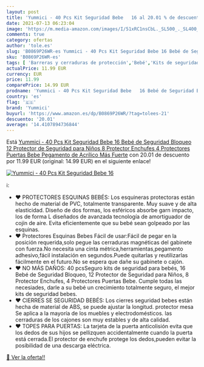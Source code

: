 ```yaml
---
layout: post
title: 'Yummici - 40 Pcs Kit Seguridad Bebe   16 al 20.01 % de descuento'
date: 2021-07-13 06:23:04
image: 'https://m.media-amazon.com/images/I/51xRC1nsCbL._SL500_._SL400_.jpg'
comments: true
category: ofertas
author: 'tole.es'
slug: 'B0869P26WR-es Yummici - 40 Pcs Kit Seguridad Bebe 16 Bebé de Seguridad...'
sku: 'B0869P26WR-es'
tags: [ 'Barreras y cerraduras de protección','Bebé','Kits de seguridad','Seguridad','bebe','bebé','yummici', ]
actualPrice: 11.99 EUR
currency: EUR
price: 11.99
comparePrice: 14.99 EUR
prodname: 'Yummici - 40 Pcs Kit Seguridad Bebe   16 Bebé de Seguridad Bloqueo  12 Protector de Seguridad para Niños  8 Protector Enchufes  4 Protectores Puertas Bebe   Pegamento de Acrílico Más Fuerte'
country: 'es'
flag: '🇪🇸'
brand: 'Yummici'
buyurl: 'https://www.amazon.es/dp/B0869P26WR/?tag=tolees-21'
descuento: '20.01'
average: '14.4107894736844'
---
```


Está [Yummici - 40 Pcs Kit Seguridad Bebe   16 Bebé de Seguridad Bloqueo  12 Protector de Seguridad para Niños  8 Protector Enchufes  4 Protectores Puertas Bebe   Pegamento de Acrílico Más Fuerte](https://www.amazon.es/dp/B0869P26WR/?tag=tolees-21) con 20.01 de descuento por 11.99 EUR (original: 14.99 EUR) en el siguiente enlace!

[![Yummici - 40 Pcs Kit Seguridad Bebe   16](https://m.media-amazon.com/images/I/51xRC1nsCbL._SL500_._SL400_.jpg)](https://www.amazon.es/dp/B0869P26WR/?tag=tolees-21)

ℹ️:

- ❤ PROTECTORES ESQUINAS BEBÉS: Los esquineras protectoras están hecho de material de PVC, totalmente transparente. Muy suave y de alta elasticidad. Diseño de dos formas, los esféricos absorbe garn impacto, los de forma L diseñados de avanzada tecnología de amortiguador de cojín de aire. Evita eficientemente que su bebé sean golpeado por las esquinas.
- ❤ Protectores Esquinas Bebes Fácil de usar:Fácil de pegar en la posición requerida,solo pegue las cerraduras magnéticas del gabinete con fuerza.No necesita una cinta métrica,herramientas,pegamento adhesivo,fácil instalación en segundos.Puede quitarlas y reutilizarlas fácilmente en el futuro.No se espera que dañe su gabinete o cajón.
- ❤ NO MÁS DAÑOS: 40 pcsSeguro kits de seguridad para bebés, 16 Bebé de Seguridad Bloqueo, 12 Protector de Seguridad para Niños, 8 Protector Enchufes, 4 Protectores Puertas Bebe. Cumple todas las necesiades, darle a su bebé un crecimiento totalmente seguro, el mejor kits de seguridad bebes.
- ❤ CIERRES SE SEGURIDAD BEBÉS: Los cierres seguridad bebes están hecha de material de ABS, se puede ajustar la longitud. protector mesa Se aplica a la mayoría de los muebles y electrodomésticos. las cerraduras de los cajones son muy estables y de alta calidad.
- ❤ TOPES PARA PUERTAS: La tarjeta de la puerta anticolisión evita que los dedos de sus hijos se pellizquen accidentalmente cuando la puerta está cerrada.El protector de enchufe protege los dedos,pueden evitar la posibilidad de una descarga eléctrica.

[🛒 Ver la oferta!!](https://www.amazon.es/dp/B0869P26WR/?tag=tolees-21)

